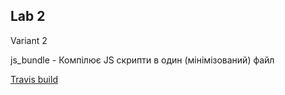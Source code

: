 ## Lab 2

Variant 2

js_bundle - Компілює JS скрипти в один (мінімізований) файл


[Travis build](https://travis-ci.com/github/mdapathy/arch-design-2/builds/157272081)